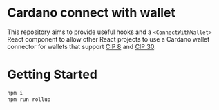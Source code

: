 # Cardano connect with wallet

This repository aims to provide useful hooks and a `<ConnectWithWallet>` React component to allow other React projects to use a Cardano wallet connector for wallets that support [CIP 8](https://cips.cardano.org/cips/cip8/) and [CIP 30](https://cips.cardano.org/cips/cip30/).

# Getting Started

```zsh
npm i
npm run rollup
```
